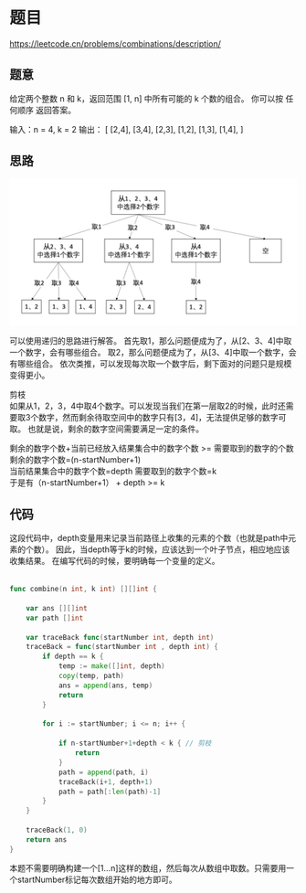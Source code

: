 # 题目
https://leetcode.cn/problems/combinations/description/


## 题意
给定两个整数 n 和 k，返回范围 [1, n] 中所有可能的 k 个数的组合。
你可以按 任何顺序 返回答案。

输入：n = 4, k = 2
输出：
[
  [2,4],
  [3,4],
  [2,3],
  [1,2],
  [1,3],
  [1,4],
]

## 思路


![](./pict/lc0077-1.png)

可以使用递归的思路进行解答。
首先取1，那么问题便成为了，从[2、3、4]中取一个数字，会有哪些组合。
取2，那么问题便成为了，从[3、4]中取一个数字，会有哪些组合。
依次类推，可以发现每次取一个数字后，剩下面对的问题只是规模变得更小。



剪枝  
如果从1，2，3，4中取4个数字。可以发现当我们在第一层取2的时候，此时还需要取3个数字，然而剩余待取空间中的数字只有[3，4]，无法提供足够的数字可取。
也就是说，剩余的数字空间需要满足一定的条件。

剩余的数字个数+当前已经放入结果集合中的数字个数 >= 需要取到的数字的个数
剩余的数字个数=(n-startNumber+1)  
当前结果集合中的数字个数=depth
需要取到的数字个数=k  
于是有（n-startNumber+1） + depth >= k 


## 代码

这段代码中，depth变量用来记录当前路径上收集的元素的个数（也就是path中元素的个数）。
因此，当depth等于k的时候，应该达到一个叶子节点，相应地应该收集结果。
在编写代码的时候，要明确每一个变量的定义。

```go

func combine(n int, k int) [][]int {

	var ans [][]int
	var path []int

	var traceBack func(startNumber int, depth int)
	traceBack = func(startNumber int , depth int) {
		if depth == k {
			temp := make([]int, depth)
			copy(temp, path)
			ans = append(ans, temp)
			return
		}

		for i := startNumber; i <= n; i++ {
            
            if n-startNumber+1+depth < k { // 剪枝
				return
			}
			path = append(path, i)
			traceBack(i+1, depth+1)
			path = path[:len(path)-1]
		}
	}

	traceBack(1, 0)
	return ans
}

```

本题不需要明确构建一个[1...n]这样的数组，然后每次从数组中取数。只需要用一个startNumber标记每次数组开始的地方即可。

